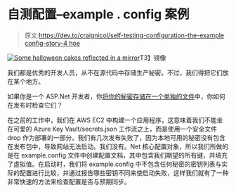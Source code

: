 # 自测配置–example . config 案例

> 原文:[https://dev.to/craignicol/self-testing-configuration-the-example config-story-4 hoe](https://dev.to/craignicol/self-testing-configuration--the-exampleconfig-story-4hoe)

[![Some halloween cakes reflected in a mirror](../Images/6647cdc87ab3dea6a1add2497dab6b71.png)](https://res.cloudinary.com/practicaldev/image/fetch/s--q2T_ADj9--/c_limit%2Cf_auto%2Cfl_progressive%2Cq_auto%2Cw_880/https://craignicol.files.wordpress.com/2017/11/dsc_0101.jpg%3Fw%3D320%26h%3D179)T3】镜像

我们都是优秀的开发人员，从不在源代码中存储生产秘密。不过，我们得把它们放在某个地方。

如果你是一个 ASP.Net 开发者，你[将你的秘密存储在一个单独的文件](https://www.michaelcrump.net/azure-tips-and-tricks113/)中，你如何在发布时检查它们？

在之前的工作中，我们在 AWS EC2 中构建一个应用程序，这意味着我们不能坐在可爱的 Azure Key Vault/secrets.json 工作流之上，而是使用一个安全文件 drop 作为部署的一部分。我们有几次发布失败了，因为本地可用的秘密没有包含在发布包中，导致网站无法启动。我们没有。Net 核心配置对象，所以我们所做的是在 example.config 文件中创建配置文档，其中包含我们期望的所有键，并填充了虚拟值。在启动时，我们将 example.config 中不包含任何秘密的密钥列表与实际的配置进行比较，并通过报告哪些密钥不同来使启动失败，这样我们就有了一种非常快速的方法来检查配置是否与预期同步。